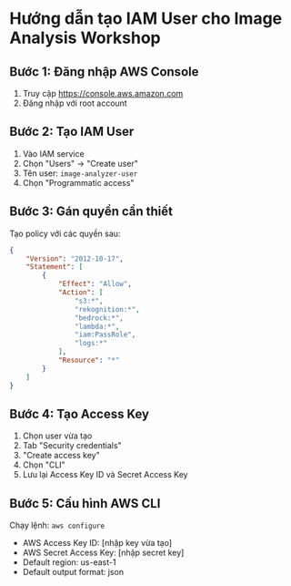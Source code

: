 # Hướng dẫn tạo IAM User cho Image Analysis Workshop

## Bước 1: Đăng nhập AWS Console
1. Truy cập https://console.aws.amazon.com
2. Đăng nhập với root account

## Bước 2: Tạo IAM User
1. Vào IAM service
2. Chọn "Users" → "Create user"
3. Tên user: `image-analyzer-user`
4. Chọn "Programmatic access"

## Bước 3: Gán quyền cần thiết
Tạo policy với các quyền sau:

```json
{
    "Version": "2012-10-17",
    "Statement": [
        {
            "Effect": "Allow",
            "Action": [
                "s3:*",
                "rekognition:*",
                "bedrock:*",
                "lambda:*",
                "iam:PassRole",
                "logs:*"
            ],
            "Resource": "*"
        }
    ]
}
```

## Bước 4: Tạo Access Key
1. Chọn user vừa tạo
2. Tab "Security credentials"
3. "Create access key"
4. Chọn "CLI"
5. Lưu lại Access Key ID và Secret Access Key

## Bước 5: Cấu hình AWS CLI
Chạy lệnh: `aws configure`
- AWS Access Key ID: [nhập key vừa tạo]
- AWS Secret Access Key: [nhập secret key]
- Default region: us-east-1
- Default output format: json
